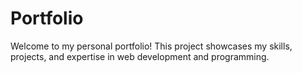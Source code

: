 # Portfolio
Welcome to my personal portfolio!  This project showcases my skills, projects, and expertise in web development and programming.
